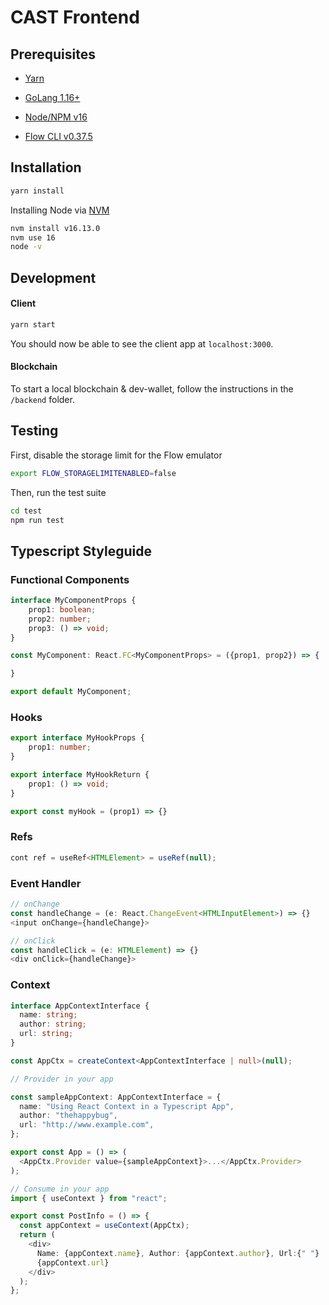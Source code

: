 # CAST Frontend

## Prerequisites

- [Yarn](https://classic.yarnpkg.com/lang/en/docs/install)

- [GoLang 1.16+](https://golang.org/doc/install)
- [Node/NPM v16](https://docs.npmjs.com/downloading-and-installing-node-js-and-npm)
- [Flow CLI v0.37.5](https://docs.onflow.org/flow-cli/install/)

## Installation

```bash
yarn install
```

Installing Node via [NVM](https://github.com/nvm-sh/nvm#installation-and-update)
```bash
nvm install v16.13.0
nvm use 16
node -v
```

## Development

#### Client

```bash
yarn start
```

You should now be able to see the client app at `localhost:3000`.

#### Blockchain

To start a local blockchain & dev-wallet, follow the instructions in the `/backend` folder.

## Testing

First, disable the storage limit for the Flow emulator

```bash
export FLOW_STORAGELIMITENABLED=false
```

Then, run the test suite

```bash
cd test
npm run test
```

## Typescript Styleguide

### Functional Components
```typescript
interface MyComponentProps {
    prop1: boolean;
    prop2: number;
    prop3: () => void;
}

const MyComponent: React.FC<MyComponentProps> = ({prop1, prop2}) => {

}

export default MyComponent;
```

### Hooks
```typescript
export interface MyHookProps {
    prop1: number;
}

export interface MyHookReturn {
    prop1: () => void;
}

export const myHook = (prop1) => {}
```

### Refs
```typescript
cont ref = useRef<HTMLElement> = useRef(null);
```

### Event Handler
```typescript
// onChange
const handleChange = (e: React.ChangeEvent<HTMLInputElement>) => {}
<input onChange={handleChange}>

// onClick
const handleClick = (e: HTMLElement) => {}
<div onClick={handleChange}>
```

### Context
```typescript
interface AppContextInterface {
  name: string;
  author: string;
  url: string;
}

const AppCtx = createContext<AppContextInterface | null>(null);

// Provider in your app

const sampleAppContext: AppContextInterface = {
  name: "Using React Context in a Typescript App",
  author: "thehappybug",
  url: "http://www.example.com",
};

export const App = () => (
  <AppCtx.Provider value={sampleAppContext}>...</AppCtx.Provider>
);

// Consume in your app
import { useContext } from "react";

export const PostInfo = () => {
  const appContext = useContext(AppCtx);
  return (
    <div>
      Name: {appContext.name}, Author: {appContext.author}, Url:{" "}
      {appContext.url}
    </div>
  );
};
```